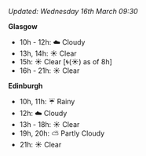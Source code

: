 *Updated: Wednesday 16th March 09:30*

**Glasgow**

* 10h - 12h: :cloud: Cloudy
* 13h, 14h: :sunny: Clear
* 15h: :sunny: Clear [:cyclone:(:sunny:) as of 8h]
* 16h - 21h: :sunny: Clear

**Edinburgh**

* 10h, 11h: :umbrella: Rainy
* 12h: :cloud: Cloudy
* 13h - 18h: :sunny: Clear
* 19h, 20h: :partly_sunny: Partly Cloudy
* 21h: :sunny: Clear
